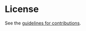 # License

See the
[guidelines for contributions](https://github.com/VMatrix1900/draft-yi-idr-bgp-fs-edge-service-metadata/blob/main/CONTRIBUTING.md).
